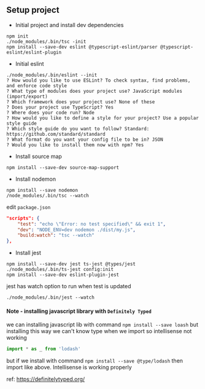 ## Setup project

- Initial project and install dev dependencies
```
npm init
./node_modules/.bin/tsc -init
npm install --save-dev eslint @typescript-eslint/parser @typescript-eslint/eslint-plugin
```

- Initial eslint
```
./node_modules/.bin/eslint --init
? How would you like to use ESLint? To check syntax, find problems, and enforce code style
? What type of modules does your project use? JavaScript modules (import/export)
? Which framework does your project use? None of these
? Does your project use TypeScript? Yes
? Where does your code run? Node
? How would you like to define a style for your project? Use a popular style guide
? Which style guide do you want to follow? Standard: https://github.com/standard/standard
? What format do you want your config file to be in? JSON
? Would you like to install them now with npm? Yes

```

- Install source map
```
npm install --save-dev source-map-support
```

- Install nodemon
```
npm install --save nodemon
/node_modules/.bin/tsc --watch
```
edit `package.json`
```json
"scripts": {
    "test": "echo \"Error: no test specified\" && exit 1",
    "dev": "NODE_ENV=dev nodemon ./dist/my.js",
    "build:watch": "tsc --watch"
},
```

- Install jest
```
npm install --save-dev jest ts-jest @types/jest
./node_modules/.bin/ts-jest config:init
npm install --save-dev eslint-plugin-jest
```

jest has watch option to run when test is updated
```
./node_modules/.bin/jest --watch
```

#### Note - installing javascript library with `Definitely Typed`
we can installing javascript lib with command `npm install --save loash`
but installing this way we can't know type when we import so intellisense not working
```javascript
import * as _ from 'lodash'
```

but if we install with command `npm install --save @type/lodash` then import like above. Intellisense is working properly

ref: https://definitelytyped.org/
